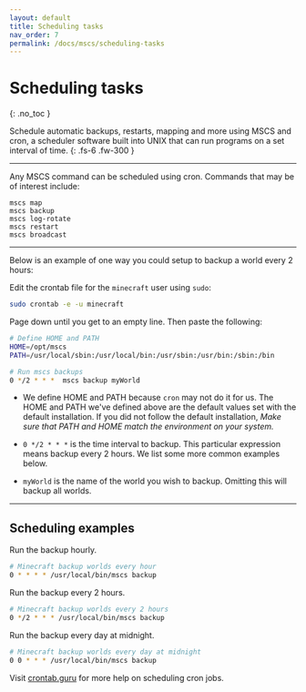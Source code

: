 ```yaml
---
layout: default
title: Scheduling tasks
nav_order: 7
permalink: /docs/mscs/scheduling-tasks
---
```


# Scheduling tasks
{: .no_toc }

Schedule automatic backups, restarts, mapping and more 
using MSCS and cron, a scheduler software built into UNIX
that can run programs on a set interval of time. 
{: .fs-6 .fw-300 }

---

Any MSCS command can be scheduled using cron. Commands
that may be of interest include:

```
mscs map
mscs backup
mscs log-rotate
mscs restart
mscs broadcast
```

---

Below is an example of one way you could setup to backup a
world every 2 hours:

Edit the crontab file for the `minecraft` user using `sudo`:

```bash
sudo crontab -e -u minecraft
```

Page down until you get to an empty line. Then paste the following:

```bash
# Define HOME and PATH
HOME=/opt/mscs
PATH=/usr/local/sbin:/usr/local/bin:/usr/sbin:/usr/bin:/sbin:/bin

# Run mscs backups
0 */2 * * *  mscs backup myWorld
```

* We define HOME and PATH because `cron` may not do it for us. The HOME and PATH we've
  defined above are the default values set with the default installation.
  If you did  not follow the default installation, *Make sure that
  PATH and HOME match the environment on your system.* 

* `0 */2 * * *` is the time interval to backup. This particular expression
  means backup every 2 hours. We list some more common examples below.

* `myWorld` is the name of the world you wish to backup. Omitting this will
  backup all worlds.
 
 ---
 
## Scheduling examples

Run the backup hourly.

```bash
# Minecraft backup worlds every hour
0 * * * * /usr/local/bin/mscs backup
```

Run the backup every 2 hours.

```bash
# Minecraft backup worlds every 2 hours
0 */2 * * * /usr/local/bin/mscs backup
```

Run the backup every day at midnight.

```bash
# Minecraft backup worlds every day at midnight
0 0 * * * /usr/local/bin/mscs backup
```

Visit [crontab.guru](http://crontab.guru) for more help on scheduling cron jobs.
